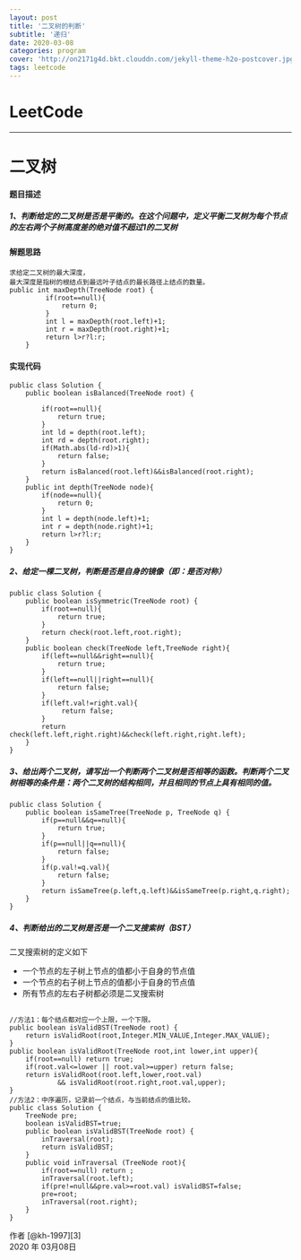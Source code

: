 ```yaml
---
layout: post
title: '二叉树的判断'
subtitle: '递归'
date: 2020-03-08
categories: program
cover: 'http://on2171g4d.bkt.clouddn.com/jekyll-theme-h2o-postcover.jpg'
tags: leetcode﻿
---
```


# LeetCode

------

# 二叉树

#### 题目描述

##### 1、判断给定的二叉树是否是平衡的。在这个问题中，定义平衡二叉树为每个节点的左右两个子树高度差的绝对值不超过1的二叉树

#### 解题思路

```
求给定二叉树的最大深度，
最大深度是指树的根结点到最远叶子结点的最长路径上结点的数量。
public int maxDepth(TreeNode root) {
         if(root==null){
             return 0;
         }
         int l = maxDepth(root.left)+1;
         int r = maxDepth(root.right)+1;
         return l>r?l:r;
    }
```

#### 实现代码

```
public class Solution {
    public boolean isBalanced(TreeNode root) {
        
        if(root==null){
            return true;
        }
        int ld = depth(root.left);
        int rd = depth(root.right);
        if(Math.abs(ld-rd)>1){
            return false;
        }
        return isBalanced(root.left)&&isBalanced(root.right);
    }
    public int depth(TreeNode node){
        if(node==null){
            return 0;
        }
        int l = depth(node.left)+1;
        int r = depth(node.right)+1;
        return l>r?l:r;
    }
}
```

##### 2、给定一棵二叉树，判断是否是自身的镜像（即：是否对称）

    public class Solution {
    	public boolean isSymmetric(TreeNode root) {
        	if(root==null){
            	return true;
        	}
        	return check(root.left,root.right);
    	}
    	public boolean check(TreeNode left,TreeNode right){
            if(left==null&&right==null){
                return true;
            }
            if(left==null||right==null){
                return false;
            }
            if(left.val!=right.val){
                 return false;
            }
            return check(left.left,right.right)&&check(left.right,right.left);
    	}
    }

##### 3、给出两个二叉树，请写出一个判断两个二叉树是否相等的函数。判断两个二叉树相等的条件是：两个二叉树的结构相同，并且相同的节点上具有相同的值。

```
public class Solution {
    public boolean isSameTree(TreeNode p, TreeNode q) {
        if(p==null&&q==null){
            return true;
        }
        if(p==null||q==null){
            return false;
        }
        if(p.val!=q.val){
            return false;
        }
        return isSameTree(p.left,q.left)&&isSameTree(p.right,q.right);
    }
}
```

##### 4、判断给出的二叉树是否是一个二叉搜索树（BST）

二叉搜索树的定义如下

- 一个节点的左子树上节点的值都小于自身的节点值
- 一个节点的右子树上节点的值都小于自身的节点值
- 所有节点的左右子树都必须是二叉搜索树

```

//方法1：每个结点都对应一个上限，一个下限。
public boolean isValidBST(TreeNode root) {
    return isValidRoot(root,Integer.MIN_VALUE,Integer.MAX_VALUE);
}
public boolean isValidRoot(TreeNode root,int lower,int upper){
    if(root==null) return true;
    if(root.val<=lower || root.val>=upper) return false;
    return isValidRoot(root.left,lower,root.val)
            && isValidRoot(root.right,root.val,upper);
}
//方法2：中序遍历，记录前一个结点，与当前结点的值比较。
public class Solution {
    TreeNode pre;
    boolean isValidBST=true;
    public boolean isValidBST(TreeNode root) {
        inTraversal(root);
        return isValidBST;
    }
    public void inTraversal (TreeNode root){
        if(root==null) return ;
        inTraversal(root.left);
        if(pre!=null&&pre.val>=root.val) isValidBST=false;
        pre=root;
        inTraversal(root.right);
    }
}
```

作者 [@kh-1997][3]     
2020 年 03月08日    
